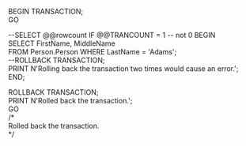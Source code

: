 BEGIN TRANSACTION;  
GO  

--SELECT @@rowcount
IF @@TRANCOUNT = 1  -- not 0
BEGIN  
    SELECT FirstName, MiddleName   
    FROM Person.Person WHERE LastName = 'Adams';  
    --ROLLBACK TRANSACTION;  
    PRINT N'Rolling back the transaction two times would cause an error.';  
END;  


ROLLBACK TRANSACTION;  
PRINT N'Rolled back the transaction.';  
GO  
/*  
Rolled back the transaction.  
*/  
